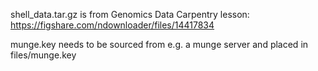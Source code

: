 shell\_data.tar.gz is from Genomics Data Carpentry lesson: https://figshare.com/ndownloader/files/14417834

munge.key needs to be sourced from e.g. a munge server and placed in files/munge.key

